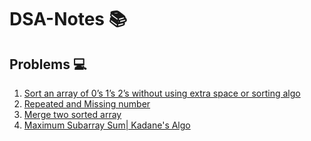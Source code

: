 # DSA-Notes :books:

## Problems :computer:
1. [Sort an array of 0’s 1’s 2’s without using extra space or sorting algo](https://github.com/honeykpatel/DSA-Notes/blob/main/Arrays/Problem1.py "Problem-1")
2. [Repeated and Missing number](https://github.com/honeykpatel/DSA-Notes/blob/main/Arrays/Problem2.py "Problem-2")
3. [Merge two sorted array](https://github.com/honeykpatel/DSA-Notes/blob/main/Arrays/Problem3.py "Problem-3")
4. [Maximum Subarray Sum| Kadane's Algo](https://github.com/honeykpatel/DSA-Notes/blob/main/Problem4.py "Problem-4")

